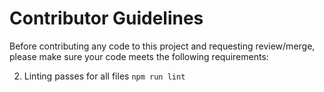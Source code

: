 # Contributor Guidelines

Before contributing any code to this project and requesting review/merge, please make sure your code meets the following requirements:

2. Linting passes for all files `npm run lint`
